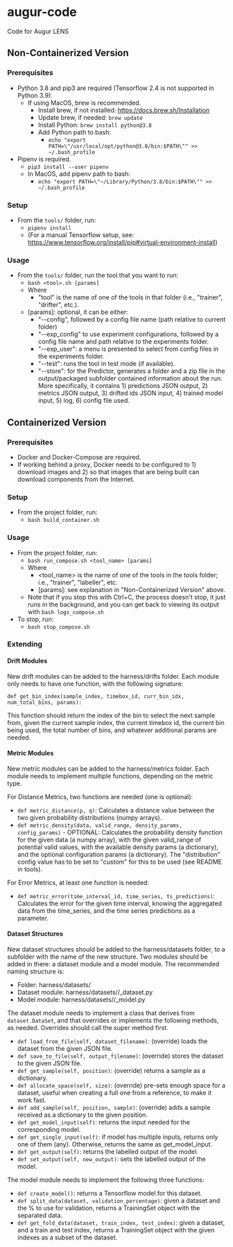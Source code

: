 # augur-code
Code for Augur LENS

## Non-Containerized Version
### Prerequisites
* Python 3.8 and pip3 are required (Tensorflow 2.4 is not supported in Python 3.9).
  * If using MacOS, brew is recommended.
    * Install brew, if not installed: https://docs.brew.sh/Installation
    * Update brew, if needed: `brew update`
    * Install Python: `brew install python@3.8`
    * Add Python path to bash:
      * `echo "export PATH=\"/usr/local/opt/python@3.8/bin:$PATH\"" >> ~/.bash_profile`
* Pipenv is required.
  * `pip3 install --user pipenv`
  * In MacOS, add pipenv path to bash:
    * `echo "export PATH=\"~/Library/Python/3.8/bin:$PATH\"" >> ~/.bash_profile`
    
### Setup
 * From the `tools/` folder, run:
    * `pipenv install`
    * (For a manual Tensorflow setup, see: https://www.tensorflow.org/install/pip#virtual-environment-install)

### Usage
  * From the `tools/` folder, run the tool that you want to run:
    * `bash <tool>.sh [params]`
    * Where 
      * "tool" is the name of one of the tools in that folder (i.e., "trainer", "drifter", etc.).
     * [params]: optional, it can be either:
        * "--config", followed by a config file name (path relative to current folder)
        * "--exp_config" to use experiment configurations, followed by a config file name and path relative to the experiments folder.
        * "--exp_user": a menu is presented to select from config files in the experiments folder.
        * "--test": runs the tool in test mode (if available).
        * "--store": for the Predictor, generates a folder and a zip file in the output/packaged subfolder contained information about the run. More specifically, it contains 1) predictions JSON output, 2) metrics JSON output, 3) drifted ids JSON input, 4) trained model input, 5) log, 6) config file used.

## Containerized Version
### Prerequisites
* Docker and Docker-Compose are required.
* If working behind a proxy, Docker needs to be configured to 1) download images and 2) so that images that are being built can download components from the Internet.

### Setup
* From the project folder, run:
  * `bash build_container.sh`

### Usage
* From the project folder, run:
  * `bash run_compose.sh <tool_name> [params]`
  * Where 
    * <tool_name> is the name of one of the tools in the tools folder; i.e., "trainer", "labeller", etc.
    * [params]: see explanation in "Non-Containerized Version" above.  
  * Note that if you stop this with Ctrl+C, the process doesn't stop, it just runs in the background, and you can get back to viewing its output with `bash logs_compose.sh` 
* To stop, run:
  * `bash stop_compose.sh`

### Extending
#### Drift Modules
New drift modules can be added to the harness/drifts folder. Each module only needs to have one function, with the following signature:

`def get_bin_index(sample_index, timebox_id, curr_bin_idx, num_total_bins, params):`

This function should return the index of the bin to select the next sample from, given the current sample index, the current timebox id, the current bin being used, the total number of bins, and whatever additional params are needed.

#### Metric Modules
New metric modules can be added to the harness/metrics folder. Each module needs to implement multiple functions, depending on the metric type.

For Distance Metrics, two functions are needed (one is optional):

 - `def metric_distance(p, q)`: Calculates a distance value between the two given probability distributions (numpy arrays).
 - `def metric_density(data, valid_range, density_params, config_params)` - OPTIONAL: Calculates the probability density function for the given data (a numpy array), with the given valid_range of potential valid values, with the available density params (a dictionary), and the optional configuration params (a dictionary). The "distribution" config value has to be set to "custom" for this to be used (see README in tools\).

 For Error Metrics, at least one function is needed:

  - `def metric_error(time_interval_id, time_series, ts_predictions)`: Calculates the error for the given time interval, knowing the aggregated data from the time_series, and the time series predictions as a parameter.

#### Dataset Structures
New dataset structures should be added to the harness/datasets folder, to a subfolder with the name of the new structure. Two modules should be added in there: a dataset module and a model module. The recommended naming structure is:

 - Folder: harness/datasets/<datasetname>
 - Dataset module: harness/datasets/<datasetname>/<datasetname>_dataset.py
 - Model module: harness/datasets/<datasetname>/<datasetname>_model.py

The dataset module needs to implement a class that derives from `dataset.DataSet`, and that overrides or implements the following methods, as needed. Overrides should call the super method first.
 - `def load_from_file(self, dataset_filename)`: (override) loads the dataset from the given JSON file.
 - `def save_to_file(self, output_filename)`: (override) stores the dataset to the given JSON file.
 - `def get_sample(self, position)`: (override) returns a sample as a dictionary.
 - `def allocate_space(self, size)`: (override) pre-sets enough space for a dataset, useful when creating a full one from a reference, to make it work fast.  
 - `def add_sample(self, position, sample)`: (override) adds a sample received as a dictionary to the given position.
 - `def get_model_input(self)`: returns the input needed for the corresponding model.
 - `def get_single_input(self)`: if model has multiple inputs, returns only one of them (any). Otherwise, returns the same as get_model_input.
 - `def get_output(self)`: returns the labelled output of the model.
 - `def set_output(self, new_output)`: sets the labelled output of the model.

The model module needs to implement the following three functions:
 - `def create_model()`: returns a Tensorflow model for this dataset.
 - `def split_data(dataset, validation_percentage)`: given a dataset and the % to use for validation, returns a TrainingSet object with the separated data.
 - `def get_fold_data(dataset, train_index, test_index)`: given a dataset, and a train and test index, returns a TrainingSet object with the given indexes as a subset of the dataset.
